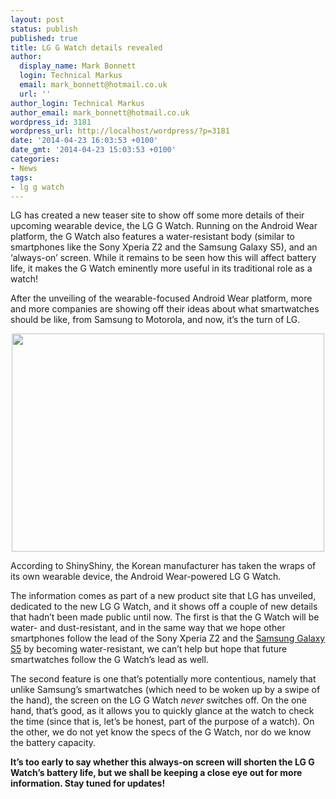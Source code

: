 ```yaml
---
layout: post
status: publish
published: true
title: LG G Watch details revealed
author:
  display_name: Mark Bonnett
  login: Technical Markus
  email: mark_bonnett@hotmail.co.uk
  url: ''
author_login: Technical Markus
author_email: mark_bonnett@hotmail.co.uk
wordpress_id: 3181
wordpress_url: http://localhost/wordpress/?p=3181
date: '2014-04-23 16:03:53 +0100'
date_gmt: '2014-04-23 15:03:53 +0100'
categories:
- News
tags:
- lg g watch
---
```

<p><span class="postStandFirst">LG has created a new teaser site to show off some more details of their upcoming wearable device, the LG G Watch. Running on the Android Wear platform, the G Watch also features a water-resistant body (similar to smartphones like the Sony Xperia Z2 and the Samsung Galaxy S5), and an &lsquo;always-on&rsquo; screen. While it remains to be seen how this will affect battery life, it makes the G Watch eminently more useful in its traditional role as a watch!</span></p>
<p>After the unveiling of the wearable-focused Android Wear platform, more and more companies are showing off their ideas about what smartwatches should be like, from Samsung to Motorola, and now, it&rsquo;s the turn of LG.</p>
<p style="text-align: center;"><strong><img class="aligncenter" alt="" src="https://farm8.staticflickr.com/7180/13977421331_6fdd559597.jpg" width="500" height="349" /></strong></p>
<p>According to ShinyShiny, the Korean manufacturer has taken the wraps of its own wearable device, the Android Wear-powered LG G Watch.</p>
<p>The information comes as part of a new product site that LG has unveiled, dedicated to the new LG G Watch, and it shows off a couple of new details that hadn&rsquo;t been made public until now. The first is that the G Watch will be water- and dust-resistant, and in the same way that we hope other smartphones follow the lead of the Sony Xperia Z2 and the <a href="http://www.buymobiles.net/mobile-phones/samsung/samsung-galaxy-s5?adnetwork=fcbk">Samsung Galaxy S5</a> by becoming water-resistant, we can&rsquo;t help but hope that future smartwatches follow the G Watch&rsquo;s lead as well.</p>
<p>The second feature is one that&rsquo;s potentially more contentious, namely that unlike Samsung&rsquo;s smartwatches (which need to be woken up by a swipe of the hand), the screen on the LG G Watch <em>never</em> switches off. On the one hand, that&rsquo;s good, as it allows you to quickly glance at the watch to check the time (since that is, let&rsquo;s be honest, part of the purpose of a watch). On the other, we do not yet know the specs of the G Watch, nor do we know the battery capacity.</p>
<p><strong>It&rsquo;s too early to say whether this always-on screen will shorten the LG G Watch&rsquo;s battery life, but we shall be keeping a close eye out for more information. Stay tuned for updates! </strong></p>

